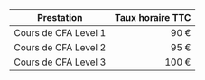 | Prestation           | Taux horaire TTC |
| -------------------- | ----------------:|
| Cours de CFA Level 1 |             90 € |
| Cours de CFA Level 2 |             95 € |
| Cours de CFA Level 3 |            100 € |